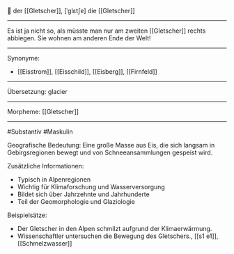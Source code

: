🔵 der [[Gletscher]], [ˈɡlɛtʃɐ]
die [[Gletscher]]

---
Es ist ja nicht so, als müsste man nur am zweiten [[Gletscher]] rechts abbiegen. Sie wohnen am anderen Ende der Welt!

---
Synonyme:
- [[Eisstrom]], [[Eisschild]], [[Eisberg]], [[Firnfeld]]

---
Übersetzung: glacier

---
Morpheme:
[[Gletscher]]

---
#Substantiv #Maskulin

Geografische Bedeutung: Eine große Masse aus Eis, die sich langsam in Gebirgsregionen bewegt und von Schneeansammlungen gespeist wird.

Zusätzliche Informationen:
- Typisch in Alpenregionen
- Wichtig für Klimaforschung und Wasserversorgung
- Bildet sich über Jahrzehnte und Jahrhunderte
- Teil der Geomorphologie und Glaziologie

Beispielsätze:
- Der Gletscher in den Alpen schmilzt aufgrund der Klimaerwärmung.
- Wissenschaftler untersuchen die Bewegung des Gletschers., [[s1 e1]], [[Schmelzwasser]]